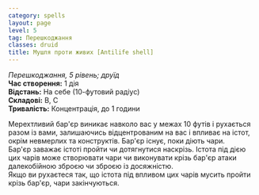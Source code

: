 ```yaml
---
category: spells
layout: page
level: 5
tag: Перешкоджання
classes: druid
title: Мушля проти живих [Antilife shell] 
---
```

_Перешкоджання, 5 рівень; друїд_   
**Час створення:** 1 дія   
**Відстань:** На себе (10-футовий радіус)    
**Складові:** В, С    
**Тривалість:** Концентрація, до 1 години  

Мерехтливий бар'єр виникає навколо вас у межах 10 футів і рухається разом із вами, залишаючись відцентрованим на вас і впливає на істот, окрім невмерлих та конструктів. Бар'єр існує, поки діють чари.    
Бар'єр заважає істоті пройти чи дотягнутися наскрізь. Істота під дією цих чарів може створювати чари чи виконувати крізь бар'єр атаки далекобійною зброєю чи зброєю із досяжністю.  
Якщо ви рухаєтеся так, що істота під впливом цих чарів мусить пройти крізь бар'єр, чари закінчуються.
